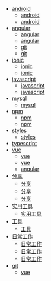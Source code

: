 * [android]()
  * [android](android\Android学习.md)
  * [android](android\打包.md)
* [angular]()
  * [angular](angular\常用命令.md)
  * [angular](angular\工作区(多项目、多库).md)
  * [git](git\里程碑标签.md)
  * [git](git\常用命令.md)
* [ionic]()
  * [ionic](ionic\app打包及上传.md)
  * [ionic](ionic\ionic插件.md)
* [javascript]()
  * [javascript](javascript\DOM对象属性、鼠标事件.md)
  * [javascript](javascript\前端实用方法.md)
* [mysql]()
  * [mysql](mysql\mysql学习.md)
* [npm]()
  * [npm](npm\npm.md)
  * [npm](npm\nvm.md)
* [styles]()
  * [styles](styles\website.css)
* [typescript]()
* [vue]()
  * [vue](vue\vue3.0.md)
  * [vue](vue\vue3.0开发事项.md)
  * [angular](angular\开发问题.md)
* [分享]()
  * [分享](分享\ng-alain.md)
  * [分享](分享\web分享.md)
  * [分享](分享\webcomponent及angular的变化检测机制.md)
* [实用工具]()
  * [实用工具](实用工具\11.md)
* [工具]()
  * [工具](工具\特效.md)
* [日常工作]()
  * [日常工作](日常工作\app条码.md)
  * [日常工作](日常工作\周报模板.md)
  * [日常工作](日常工作\工作信息.md)
* [git]()
  * [vue](vue\vue细节处理.md)
